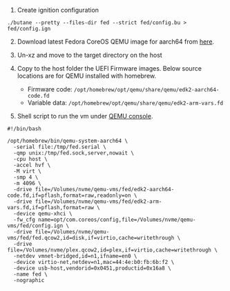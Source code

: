 1. Create ignition configuration 
```shell
./butane --pretty --files-dir fed --strict fed/config.bu > fed/config.ign
```

2. Download latest Fedora CoreOS QEMU image for aarch64 from [here](https://fedoraproject.org/coreos/download?stream=stable&arch=aarch64#download_section).

3. Un-xz and move to the target directory on the host

4. Copy to the host folder the UEFI Firmware images.
Below source locations are for QEMU installed with homebrew.
   - Firmware code: ```/opt/homebrew/opt/qemu/share/qemu/edk2-aarch64-code.fd ```
   - Variable data: ```/opt/homebrew/opt/qemu/share/qemu/edk2-arm-vars.fd```

5. Shell script to run the vm under [QEMU console](https://github.com/ananchev/qemu-console).
```shell
#!/bin/bash

/opt/homebrew/bin/qemu-system-aarch64 \
  -serial file:/tmp/fed.serial \
  -qmp unix:/tmp/fed.sock,server,nowait \
  -cpu host \
  -accel hvf \
  -M virt \
  -smp 4 \
  -m 4096 \
  -drive file=/Volumes/nvme/qemu-vms/fed/edk2-aarch64-code.fd,if=pflash,format=raw,readonly=on \
  -drive file=/Volumes/nvme/qemu-vms/fed/edk2-arm-vars.fd,if=pflash,format=raw \
  -device qemu-xhci \
  -fw_cfg name=opt/com.coreos/config,file=/Volumes/nvme/qemu-vms/fed/config.ign \
  -drive file=/Volumes/nvme/qemu-vms/fed/fed.qcow2,id=disk,if=virtio,cache=writethrough \
  -drive file=/Volumes/nvme/plex.qcow2,id=plex,if=virtio,cache=writethrough \
  -netdev vmnet-bridged,id=n1,ifname=en0 \
  -device virtio-net,netdev=n1,mac=44:4e:b0:fb:6b:f2 \
  -device usb-host,vendorid=0x0451,productid=0x16a8 \
  -name fed \
  -nographic
```

